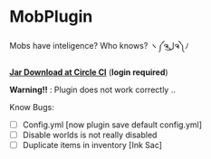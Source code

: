 # MobPlugin
Mobs have inteligence? Who knows? ヽ༼ຈل͜ຈ༽ﾉ

__[Jar Download at Circle CI](https://circleci.com/gh/PikyCZ/MobPlugin/tree/master/)__ (**login required**)

**Warning!!** : Plugin does not work correctly ..

Know Bugs:
- [ ]  Config.yml [now plugin save default config.yml]
- [ ]  Disable worlds is not really disabled
- [ ]  Duplicate items in inventory [Ink Sac]
